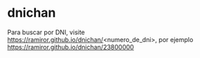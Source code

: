 # dnichan

Para buscar por DNI, visite https://ramiror.github.io/dnichan/<numero_de_dni>, por ejemplo https://ramiror.github.io/dnichan/23800000